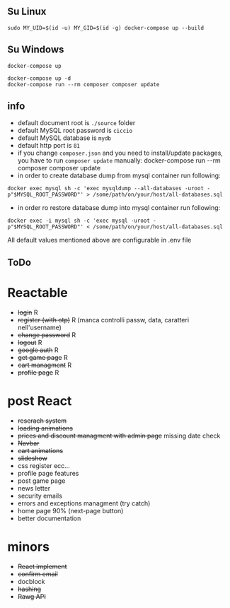 ## Su Linux

`sudo MY_UID=$(id -u) MY_GID=$(id -g) docker-compose up --build`

## Su Windows

`docker-compose up`

```shell script
docker-compose up -d
docker-compose run --rm composer composer update
```

## info

- default document root is `./source` folder
- default MySQL root password is `ciccio`
- default MySQL database is `mydb`
- default http port is `81`
- if you change `composer.json` and you need to install/update packages, you have to run `composer update` manually: docker-compose run --rm composer composer update
- in order to create database dump from mysql container run following:

```shell script
docker exec mysql sh -c 'exec mysqldump --all-databases -uroot -p"$MYSQL_ROOT_PASSWORD"' > /some/path/on/your/host/all-databases.sql
```

- in order ro restore database dump into mysql container run following:

```shell script
docker exec -i mysql sh -c 'exec mysql -uroot -p"$MYSQL_ROOT_PASSWORD"' < /some/path/on/your/host/all-databases.sql
```

All default values mentioned above are configurable in .env file

## ToDo

# Reactable

- ~~login~~ R
- ~~register (with otp)~~ R (manca controlli passw, data, caratteri nell'username)
- ~~change password~~ R
- ~~logout~~ R
- ~~google auth~~ R
- ~~get game page~~ R
- ~~cart managment~~ R 
- ~~profile page~~ R
# post React

- ~~reserach system~~
- ~~loading animations~~
- ~~prices and discount managment with admin page~~ missing date check
- ~~Navbar~~
- ~~cart animations~~
- ~~slideshow~~ 
- css register ecc...
- profile page features
- post game page
- news letter
- security emails
- errors and exceptions managment (try catch)
- home page 90% (next-page button)
- better documentation

# minors

- ~~React implement~~
- ~~confirm email~~
- docblock
- ~~hashing~~
- ~~Rawg API~~
